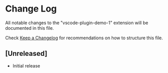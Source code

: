 # Change Log

All notable changes to the "vscode-plugin-demo-1" extension will be documented in this file.

Check [Keep a Changelog](http://keepachangelog.com/) for recommendations on how to structure this file.

## [Unreleased]

- Initial release